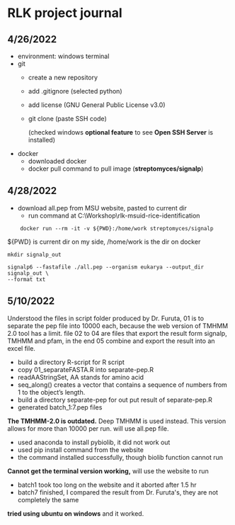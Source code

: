 # RLK project journal

## 4/26/2022 
- environment: windows terminal
- git 
  - create a new repository
  - add .gitignore (selected python)
  - add license (GNU General Public License v3.0)
  - git clone (paste SSH code)

    (checked windows **optional feature** to see **Open SSH Server** is installed)
- docker
  - downloaded docker
  - docker pull command to pull image (**streptomyces/signalp**)

## 4/28/2022
- download all.pep from MSU website, pasted to current dir
  - run command at C:\Workshop\rlk-msuid-rice-identification
```{bash}
    docker run --rm -it -v ${PWD}:/home/work streptomyces/signalp
```
${PWD} is current dir on my side, /home/work is the dir on docker
```{bash}
mkdir signalp_out

signalp6 --fastafile ./all.pep --organism eukarya --output_dir signalp_out \
--format txt
```
## 5/10/2022
Understood the files in script folder produced by Dr. Furuta, 01 is to separate 
the pep file into 10000 each, because the web version of TMHMM 2.0 tool has a limit.
file 02 to 04 are files that export the result form signalp, TMHMM and pfam, in the 
end 05 combine and export the result into an excel file. 
- build a directory R-script for R script
- copy 01_separateFASTA.R into separate-pep.R
- readAAStringSet, AA stands for amino acid
- seq_along() creates a vector that contains a sequence of numbers from 1 
to the object’s length.
- build a directory separate-pep for out put result of separate-pep.R 
- generated batch_1:7.pep files

**The TMHMM-2.0 is outdated.** Deep TMHMM is used instead. This version
allows for more than 10000 per run. will use all.pep file.
- used anaconda to install pybiolib, it did not work out
- used pip install command from the website
- the command installed successfully, though biolib function cannot run

**Cannot get the terminal version working,** will use the website to run
- batch1 took too long on the website and it aborted after 1.5 hr
- batch7 finished, I compared the result from Dr. Furuta's, they are 
not completely the same

**tried using ubuntu on windows** and it worked.

